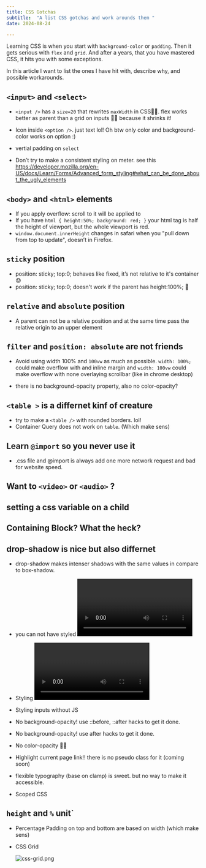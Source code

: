 ```yaml
---
title: CSS Gotchas
subtitle:  "A list CSS gotchas and work arounds them "
date: 2024-08-24

---
```


Learning CSS is when you start with `background-color` or `padding`.
Then it gets serious with `flex` and `grid`.
And after a years, that you have mastered CSS, it hits you with some exceptions. 

In this article I want to list the ones I have hit with, describe why, and possible workarounds.

## `<input>` and `<select>`

- `<input />` has a `size=20` that rewrites `maxWidth` in CSS🥴🤕.
flex works better as parent than a grid on inputs 🤷‍♂️ because it shrinks it!
- Icon inside `<option />`. just text lol! Oh btw only color and background-color works on option :)

- vertial padding on `select` 

- Don’t try to make a consistent styling on meter. see this https://developer.mozilla.org/en-US/docs/Learn/Forms/Advanced_form_styling#what_can_be_done_about_the_ugly_elements


## `<body>` and `<html>` elements
- If you apply overflow: scroll to <body> it will be applied to <html>
- If you have `html { height:50%; background: red; }`
your html tag is half the height of viewport, but the whole viewport is red.
- `window.document.innerHeight` changes in safari when you "pull down from top to update", doesn’t in Firefox.

## `sticky` position
- position: sticky; top:0; behaves like fixed, it’s not relative to it's container 😓
- position: sticky; top:0; doesn't work if the parent has height:100%; 🤒

## `relative` and `absolute` position
- A parent can not be a relative position and at the same time pass the relative origin to an upper element

## `filter` and `position: absolute` are not friends

- Avoid using width 100%  and `100vw` as much as possible. `width: 100%;` could make overflow with and inline margin and `width: 100vw` could make overflow with none overlaying scrollbar (like in chrome desktop)

- there is no background-opacity property, also no color-opacity?

## `<table >` is a differnet kinf of creature 
- try to make a `<table />` with rounded borders. lol!
- Container Query does not work on `table`. (Which make sens)



## Learn `@import` so you never use it
- .css file and @import is always add one more network request and bad for website speed.

## Want to `<video>` or `<audio>` ?

## setting a css variable on a child


## Containing Block? What the heck?

## drop-shadow is nice but also differnet

- drop-shadow makes intenser shadows with the same values in compare to box-shadow.

- you can not have styled <video > without .JS same for <audio/>
- Styling <video > without JS
- Styling inputs without JS
- No background-opacity! use ::before, ::after hacks to get it done.
- No background-opacity!
use after hacks to get it done.
- No color-opacity 🤦‍♂️
- Highlight current page link!! there is no pseudo class for it (coming soon)
- flexible typography (base on clamp) is sweet. but no way to make it accessible.
- Scoped CSS


## `height` and `%` unit`
- Percentage Padding on top and bottom are based on width (which make sens)
- CSS Grid
    
    ![css-grid.png](https://prod-files-secure.s3.us-west-2.amazonaws.com/6f90030c-0305-4ee5-a91f-9045cf81314a/13e34e14-6006-45bd-a6a1-cffcc4ca425b/css-grid.png)